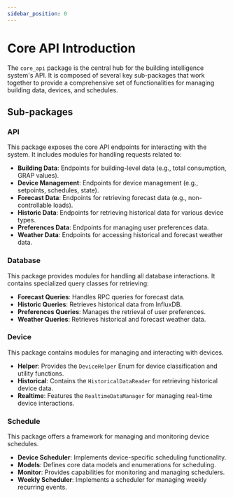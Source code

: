 ```yaml
---
sidebar_position: 0
---
```


# Core API Introduction

The `core_api` package is the central hub for the building intelligence system's API. It is composed of several key sub-packages that work together to provide a comprehensive set of functionalities for managing building data, devices, and schedules.

## Sub-packages

### API

This package exposes the core API endpoints for interacting with the system. It includes modules for handling requests related to:

- **Building Data**: Endpoints for building-level data (e.g., total consumption, GRAP values).
- **Device Management**: Endpoints for device management (e.g., setpoints, schedules, state).
- **Forecast Data**: Endpoints for retrieving forecast data (e.g., non-controllable loads).
- **Historic Data**: Endpoints for retrieving historical data for various device types.
- **Preferences Data**: Endpoints for managing user preferences data.
- **Weather Data**: Endpoints for accessing historical and forecast weather data.

### Database

This package provides modules for handling all database interactions. It contains specialized query classes for retrieving:

- **Forecast Queries**: Handles RPC queries for forecast data.
- **Historic Queries**: Retrieves historical data from InfluxDB.
- **Preferences Queries**: Manages the retrieval of user preferences.
- **Weather Queries**: Retrieves historical and forecast weather data.

### Device

This package contains modules for managing and interacting with devices.

- **Helper**: Provides the `DeviceHelper` Enum for device classification and utility functions.
- **Historical**: Contains the `HistoricalDataReader` for retrieving historical device data.
- **Realtime**: Features the `RealtimeDataManager` for managing real-time device interactions.

### Schedule

This package offers a framework for managing and monitoring device schedules.

- **Device Scheduler**: Implements device-specific scheduling functionality.
- **Models**: Defines core data models and enumerations for scheduling.
- **Monitor**: Provides capabilities for monitoring and managing schedulers.
- **Weekly Scheduler**: Implements a scheduler for managing weekly recurring events.